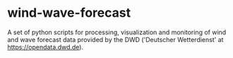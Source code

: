 # wind-wave-forecast
A set of python scripts for processing, visualization and  monitoring of wind and wave forecast data provided by the DWD ('Deutscher Wetterdienst' at https://opendata.dwd.de). 
